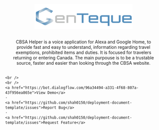 <html>

<!-- PROJECT LOGO -->
<p align="center">
  <a href="">
    <img src="images/Genteque_logo_final.png" alt="Team/Project logo" min-width="80" height="80">
  </a>

  <p align="center" style="padding:1rem;">
    CBSA Helper is a voice application for Alexa and Google Home, to provide fast and easy to understand, information regarding travel exemptions, prohibited items and duties.
    It is focused for travelers returning or entering Canada. The main purpouse is to be a trustable source, faster and easier than looking through the CBSA website.
    
    <br />
    <br />
    <a href="https://bot.dialogflow.com/96a34494-a331-4f68-807a-43f956ea865e">View Demo</a>
    ·
    <a href="https://github.com/shah0150/deployment-document-template/issues">Report Bug</a>
    ·
    <a href="https://github.com/shah0150/deployment-document-template/issues">Request Feature</a>
  </p>
</p>
</html>